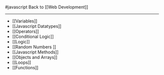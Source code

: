 #javascript
Back to [[Web Development]]
***
- [[Variables]]
- [[Javascript Datatypes]]
- [[Operators]]
- [[Conditional Logic]]
- [[Logic]]
- [[Random Numbers ]]
- [[Javascript Methods]]
- [[Objects and Arrays]]
- [[Loops]]
- [[Functions]]
